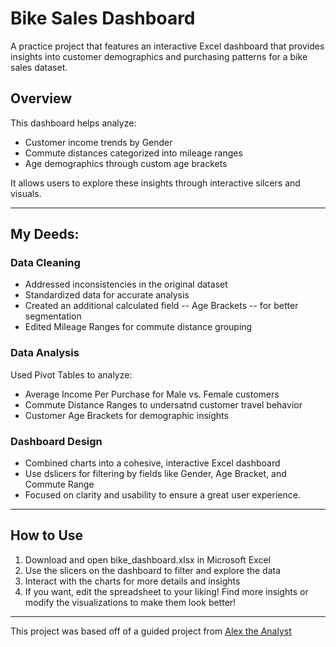 # Bike Sales Dashboard 

A practice project that features an interactive Excel dashboard that provides insights into customer demographics and purchasing patterns for a bike sales dataset. 

## Overview

This dashboard helps analyze: 
- Customer income trends by Gender
- Commute distances categorized into mileage ranges
- Age demographics through custom age brackets

It allows users to explore these insights through interactive silcers and visuals.

-----

## My Deeds: 

### Data Cleaning 
- Addressed inconsistencies in the original dataset
- Standardized data for accurate analysis
- Created an additional calculated field -- Age Brackets -- for better segmentation
- Edited Mileage Ranges for commute distance grouping

### Data Analysis 
Used Pivot Tables to analyze: 
- Average Income Per Purchase for Male vs. Female customers
- Commute Distance Ranges to undersatnd customer travel behavior
- Customer Age Brackets for demographic insights

### Dashboard Design 
- Combined charts into a cohesive, interactive Excel dashboard
- Use dslicers for filtering by fields like Gender, Age Bracket, and Commute Range
- Focused on clarity and usability to ensure a great user experience.

-----

## How to Use 
1. Download and open bike_dashboard.xlsx in Microsoft Excel
2. Use the slicers on the dashboard to filter and explore the data
3. Interact with the charts for more details and insights
4. If you want, edit the spreadsheet to your liking! Find more insights or modify the visualizations to make them look better!

------

This project was based off of a guided project from [Alex the Analyst]([url](https://www.youtube.com/watch?v=opJgMj1IUrc))


